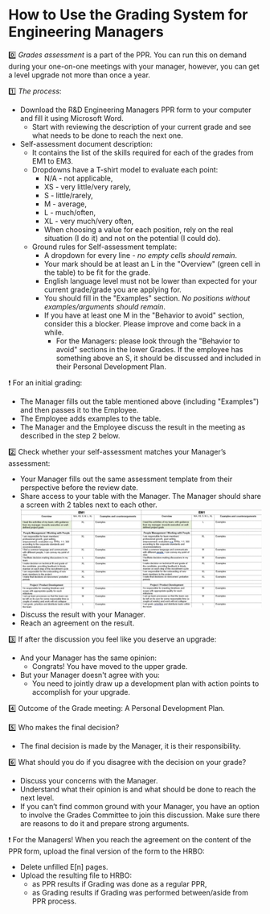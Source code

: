 # How to Use the Grading System for Engineering Managers

:zero: *Grades assessment* is a part of the PPR. You can run this on demand during your one-on-one meetings with your manager, however, you can get a level upgrade not more than once a year.
    
:one: *The process*:

- Download the R&D Engineering Managers PPR form to your computer and fill it using Microsoft Word.
  - Start with reviewing the description of your current grade and see what needs to be done to reach the next one.
- Self-assessment document description:
  - It contains the list of the skills required for each of the grades from EM1 to EM3.
  - Dropdowns have a T-shirt model to evaluate each point:
	- N/A - not applicable,
    - XS - very little/very rarely,
    - S - little/rarely,
    - M - average,
    - L - much/often,
    - XL - very much/very often,
    - When choosing a value for each position, rely on the real situation (I do it) and not on the potential (I could do).
  - Ground rules for Self-assessment template:
    - A dropdown for every line - *no empty cells should remain*.
    - Your mark should be at least an L in the "Overview" (green cell in the table) to be fit for the grade.
    - English language level must not be lower than expected for your current grade/grade you are applying for.
    - You should fill in the "Examples" section. *No positions without examples/arguments should remain*.
    - If you have at least one M in the "Behavior to avoid" section, consider this a blocker. Please improve and come back in a while.
      - For the Managers: please look through the "Behavior to avoid" sections in the lower Grades. If the employee has something above an S, it should be discussed and included in their Personal Development Plan.	
    
:exclamation: For an initial grading:
- The Manager fills out the table mentioned above (including "Examples") and then passes it to the Employee.
- The Employee adds examples to the table.
- The Manager and the Employee discuss the result in the meeting as described in the step 2 below.  
      
:two: Check whether your self-assessment matches your Manager’s assessment:

   - Your Manager fills out the same assessment template from their perspective before the review date.
   - Share access to your table with the Manager. The Manager should share a screen with 2 tables next to each other.
    ![selfassessment_em](../img/selfassessment_em.jpg)
   - Discuss the result with your Manager.
   - Reach an agreement on the result.

    
:three: If after the discussion you feel like you deserve an upgrade:

- And your Manager has the same opinion:
  - Congrats! You have moved to the upper grade.
- But your Manager doesn't agree with you:
  - You need to jointly draw up a development plan with action points to accomplish for your upgrade.  

:four: Outcome of the Grade meeting: A Personal Development Plan.

:five: Who makes the final decision?

- The final decision is made by the Manager, it is their responsibility.


:six: What should you do if you disagree with the decision on your grade?
- Discuss your concerns with the Manager.
- Understand what their opinion is and what should be done to reach the next level.
- If you can’t find common ground with your Manager, you have an option to involve the Grades Committee to join this discussion. Make sure there are reasons to do it and prepare strong arguments.

:exclamation: For the Managers! When you reach the agreement on the content of the PPR form, upload the final version of the form to the HRBO:
- Delete unfilled E[n] pages.
- Upload the resulting file to HRBO:
  - as PPR results if Grading was done as a regular PPR,
  - as Grading results if Grading was performed between/aside from PPR process.
